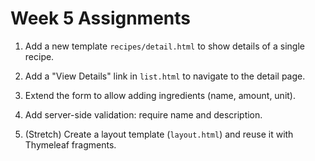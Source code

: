 # Week 5 Assignments

1) Add a new template `recipes/detail.html` to show details of a single recipe. 

2) Add a "View Details" link in `list.html` to navigate to the detail page.  

3) Extend the form to allow adding ingredients (name, amount, unit).  

4) Add server-side validation: require name and description.  

5) (Stretch) Create a layout template (`layout.html`) and reuse it with Thymeleaf fragments.
